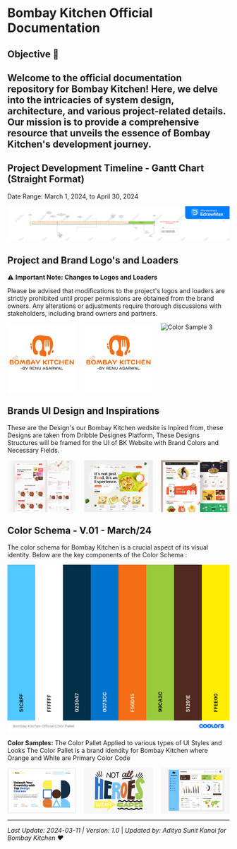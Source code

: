 # Bombay Kitchen Official Documentation
## Objective 🚀 
Welcome to the official documentation repository for Bombay Kitchen! Here, we delve into the intricacies of system design, architecture, and various project-related details. Our mission is to provide a comprehensive resource that unveils the essence of Bombay Kitchen's development journey.
---

## Project Development Timeline - Gantt Chart (Straight Format)
Date Range: March 1, 2024, to April 30, 2024

![Bombay Kitchen Official Devlopment and Project TimeLine](https://github.com/Bombay-Kitchen/Documentation/blob/c4372c65d0682a30e66687b022131b0ea67a693f/Roadmap%20TimeLine/Bombay%20Kitchen%20Dev%20Roadmap.jpg)

## Project and Brand Logo's and Loaders 

⚠️ **Important Note: Changes to Logos and Loaders**

Please be advised that modifications to the project's logos and loaders are strictly prohibited until proper permissions are obtained from the brand owners. Any alterations or adjustments require thorough discussions with stakeholders, including brand owners and partners.

<div style="display: flex; justify-content: space-between;">
    <img src="https://github.com/Bombay-Kitchen/Documentation/blob/c4372c65d0682a30e66687b022131b0ea67a693f/Official%20Logos/BKLogoNoBG.png" alt="Logo - 1" width="31%">
    <img src="https://github.com/Bombay-Kitchen/Documentation/blob/c4372c65d0682a30e66687b022131b0ea67a693f/Official%20Logos/BKLogoWhiteBG.png" alt="Logo - 2" width="31%">
    <img src="" alt="Color Sample 3" width="31%">
</div>

## Brands UI Design and Inspirations
These are the Design's our Bombay Kitchen wedsite is Inpired from, these Designs are taken from Dribble Designes Platform, These Designs Structures will be framed for the UI of BK Website with Brand Colors and Necessary Fields.

<div style="display: flex; justify-content: space-between;">
    <img src="https://github.com/Bombay-Kitchen/Documentation/blob/c0c7649e2a6c03b0923b259deb7ef95c26543581/Website%20UI%20Designs/BKWebsiteInspiration%20-%202.png" alt="Design Idea - 3" width="31%">
    <img src="https://github.com/Bombay-Kitchen/Documentation/blob/c0c7649e2a6c03b0923b259deb7ef95c26543581/Website%20UI%20Designs/BKWebsiteInspiration%20-%201.jpeg" alt="Design Idea - 1" width="31%">
    <img src="https://github.com/Bombay-Kitchen/Documentation/blob/c0c7649e2a6c03b0923b259deb7ef95c26543581/Website%20UI%20Designs/BKWebsiteInspiration%20-%203.jpeg" alt="Design Idea - 2" width="31%">
</div>

## Color Schema - V.01 - March/24
The color schema for Bombay Kitchen is a crucial aspect of its visual identity. Below are the key components of the Color Schema :

![Bombay Kitchen Official Color Palette](https://github.com/Bombay-Kitchen/Documentation/blob/0447664de9adce4076c09fde57bd86f4caafd3c7/Bombay%20Kitchen%20Color%20Schema/Bombay%20Kitchen%20Official%20Color%20Pallet%20.png)

**Color Samples:** 
The Color Pallet Applied to various types of UI Styles and Looks
The Color Pallet is a brand idendity for Bombay Kitchen where Orange and White are Primary Color Code

<div style="display: flex; justify-content: space-between;">
    <img src="Bombay%20Kitchen%20Color%20Schema/Color%20Sample%20-%201.png" alt="Color Sample 1" width="31%">
    <img src="Bombay%20Kitchen%20Color%20Schema/Color%20Sample%20-%202.png" alt="Color Sample 2" width="31%">
    <img src="Bombay%20Kitchen%20Color%20Schema/Color%20Sample%20-%203.png" alt="Color Sample 3" width="31%">
</div>

---

*Last Update: 2024-03-11 | Version: 1.0* |  *Updated by: Aditya Sunit Kanoi for Bombay Kitchen ❤️*

